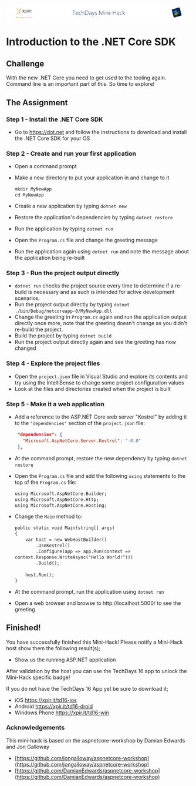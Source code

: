 ![Xpirit TechDays MiniHack Banner](../HackBanner-s.png)
# Introduction to the .NET Core SDK #

## Challenge ##
With the new .NET Core you need to get used to the tooling again. Command line is an important part of this. So time to explore!

## The Assignment ##

### Step 1 - Install the .NET Core SDK ###
- Go to https://dot.net and follow the instructions to download and install the .NET Core SDK for your OS

### Step 2 - Create and run your first application ###
- Open a command prompt
- Make a new directory to put your application in and change to it

   ```
   mkdir MyNewApp
   cd MyNewApp
   ```
- Create a new application by typing `dotnet new`
- Restore the application's dependencies by typing `dotnet restore`
- Run the application by typing `dotnet run`
- Open the `Program.cs` file and change the greeting message
- Run the application again using `dotnet run` and note the message about the application being re-built

### Step 3 - Run the project output directly ###
- `dotnet run` checks the project source every time to determine if a re-build is necessary and as such is intended for active development scenarios.
- Run the project output directly by typing `dotnet ./bin/Debug/netcoreapp-0/MyNewApp.dll`
- Change the greeting in `Program.cs` again and run the application output directly once more, note that the greeting doesn't change as you didn't re-build the project.
- Build the project by typing `dotnet build`
- Run the project output directly again and see the greeting has now changed 

### Step 4 - Explore the project files ###
- Open the `project.json` file in Visual Studio and explore its contents and try using the IntelliSense to change some project configuration values
- Look at the files and directories created when the project is built

### Step 5 - Make it a web application ###
- Add a reference to the ASP.NET Core web server "Kestrel" by adding it to the `"dependencies"` section of the `project.json` file:
   
   ```json
    "dependencies": {
      "Microsoft.AspNetCore.Server.Kestrel": "-0.0"
    },   
   ```

- At the command prompt, restore the new dependency by typing `dotnet restore`
- Open the `Program.cs` file and add the following `using` statements to the top of the `Program.cs` file:

   ```CSharp
   using Microsoft.AspNetCore.Builder;
   using Microsoft.AspNetCore.Http;
   using Microsoft.AspNetCore.Hosting;
   ```
- Change the `Main` method to:

   ```CSharp
   public static void Main(string[] args)
   {
       var host = new WebHostBuilder()
           .UseKestrel()
           .Configure(app => app.Run(context => context.Response.WriteAsync("Hello World!")))
           .Build();

       host.Run();
   }
   ```
- At the command prompt, run the application using `dotnet run`
- Open a web browser and browse to http://localhost:5000/ to see the greeting


## Finished! ##
You have successfully finished this Mini-Hack! Please notify a Mini-Hack host show them the following result(s);

- Show us the running ASP.NET application

After validation by the host you can use the TechDays 16 app to unlock the Mini-Hack specific badge!

If you do not have the TechDays 16 App yet be sure to download it;
- iOS <https://xpir.it/td16-ios>
- Android <https://xpir.it/td16-droid>
- Windows Phone <https://xpir.it/td16-win>

### Acknowledgements ###
This mini-hack is based on the aspnetcore-workshop by Damian Edwards and Jon Galloway 

- [https://github.com/jongalloway/aspnetcore-workshop](https://github.com/jongalloway/aspnetcore-workshop)
- [https://github.com/DamianEdwards/aspnetcore-workshop](https://github.com/DamianEdwards/aspnetcore-workshop)